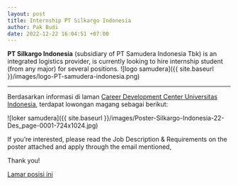```yaml
---
layout: post
title: Internship PT Silkargo Indonesia
author: Pak Budi
date: 2022-12-22 16:04:51 +07:00
---
```


**PT Silkargo Indonesia** (subsidiary of PT Samudera Indonesia Tbk) is an integrated logistics provider, is currently looking to hire internship student (from any major) for several positions.
![logo samudera]({{ site.baseurl }}/images/logo-PT-samudera-indonesia.png)

---

Berdasarkan informasi di laman [Career Development Center Universitas Indonesia](https://cdc.ui.ac.id/pt-silkargo-indonesia/?utm_source=rss&utm_medium=rss&utm_campaign=pt-silkargo-indonesia), terdapat lowongan magang sebagai berikut:

![loker samudera]({{ site.baseurl }}/images/Poster-Silkargo-Indonesia-22-Des_page-0001-724x1024.jpg)

If you’re interested, please read the Job Description & Requirements on the poster attached and apply through the email mentioned,

Thank you!

<div class="apply"><a href="mailto:nindya.prasetyamurti@samudera.id">Lamar posisi ini</a></div>
